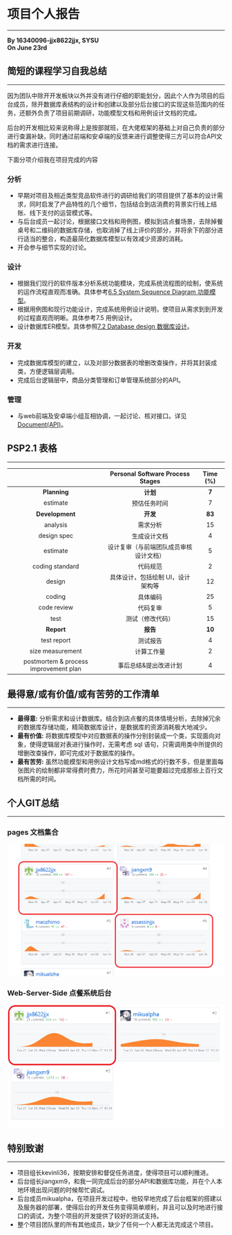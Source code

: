 # 项目个人报告
---
**By 16340096-jjx8622jjx, SYSU**  
**On June 23rd**  

## 简短的课程学习自我总结
---
因为团队中除开开发板块以外并没有进行仔细的职能划分，因此个人作为项目的后台成员，除开数据库表结构的设计和创建以及部分后台接口的实现这些范围内的任务，还额外负责了项目前期调研，功能模型文档和用例设计文档的完成。

后台的开发相比较来说称得上是按部就班，在大佬框架的基础上对自己负责的部分进行查漏补缺，同时通过前端和安卓端的反馈来进行调整使得三方可以符合API文档的需求进行连接。

下面分项介绍我在项目完成的内容

### 分析
* 早期对项目及相近类型竞品软件进行的调研给我们的项目提供了基本的设计需求，同时启发了产品特性的几个细节，包括结合到店消费的背景实行线上结账、线下支付的运营模式等。
* 与后台成员一起讨论，根据接口文档和用例图，模拟到店点餐场景，去除掉餐桌号和二维码的数据库存储，也取消掉了线上评价的部分，并将余下的部分进行适当的整合，构造最简化数据库模型以有效减少资源的消耗。
* 开会参与细节实现的讨论。

### 设计
* 根据我们现行的软件版本分析系统功能模块，完成系统流程图的绘制，使系统的运作流程直观而准确。具体参考[6.5 System Sequence Diagram 功能模型](06-05-System-Sequence-Diagrams)。
* 根据用例图和现行功能设计，完成系统用例设计说明，使项目从需求到到开发的过程直观而明晰。具体参考7.5 用例设计。
* 设计数据库ER模型。具体参照[7.2 Database design 数据库设计](07-02-Database-Design)。

### 开发
* 完成数据库模型的建立，以及对部分数据表的增删改查操作，并将其封装成类，方便逻辑层调用。
* 完成后台逻辑层中，商品分类管理和订单管理系统部分的API。

### 管理
* 与web前端及安卓端小组互相协调，一起讨论、核对接口。详见[Document(API)](Document(API))。

## PSP2.1 表格
---

|  | Personal Software Process Stages | Time (%) |
| :------: | :------: | :------: |
| **Planning** | **计划** | **7** |
| estimate | 预估任务时间 | 7 |
| **Development** | **开发** | **83** |
| analysis | 需求分析 | 15 |
| design spec | 生成设计文档 | 4 |
| estimate | 设计复审（与前端团队成员审核设计文档） | 5 |
| coding standard | 代码规范 | 2 |
| design | 具体设计，包括绘制 UI，设计架构等 | 12 |
| coding | 具体编码 | 25 |
| code review | 代码复审 | 5 |
| test | 测试（修改代码） | 15 |
| **Report** | **报告** | **10** |
| test report | 测试报告 | 4 |
| size measurement | 计算工作量 | 2 |
| postmortem & process improvement plan | 事后总结&提出改进计划 | 4 |

## 最得意/或有价值/或有苦劳的工作清单
---
* **最得意:** 分析需求和设计数据库。结合到店点餐的具体情境分析，去除掉冗余的数据库存储功能，精简数据库设计，是数据库的资源消耗极大地减少。
* **最有价值:** 将数据库模型中对应数据表的操作分别封装成一个类，实现面向对象，使得逻辑层对表进行操作时，无需考虑 sql 语句，只需调用类中所提供的增删改查操作，即可完成对于数据库的操作。
* **最有苦劳:** 虽然功能模型和用例设计文档写成md格式的行数不多，但是里面每张图片的绘制都非常得费时费力，所花时间甚至可能要超过完成那些上百行文档所需的时间。

## 个人GIT总结
---
### pages 文档集合
![page](../pic/16340096-jjx8622jjx-Final-Report/page.png)

### Web-Server-Side 点餐系统后台
![server](../pic/16340096-jjx8622jjx-Final-Report/server.png)

## 特别致谢
---
* 项目组长kevinli36，按期安排和督促任务进度，使得项目可以顺利推进。
* 后台组长jiangxm9，和我一同完成后台的部分API和数据库功能，并在个人本地环境出现问题的时候帮忙调试。
* 后台成员mikualpha，在项目开发过程中，他较早地完成了后台框架的搭建以及服务器的部署，使得后台的开发任务变得简单顺利，并且可以及时地进行接口的调试，为整个项目的开发提供了较好的测试支持。
* 整个项目团队里的所有其他成员，缺少了任何一个人都无法完成这个项目。
